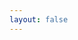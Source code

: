 ```yaml
---
layout: false
---
```


<div style="padding: 2rem; max-width: 1080px; margin-inline: auto;">
  <ClientOnly>
    <mjsz-vbr-game-timeline
      locale="hu"
      game-id="77928"
    />
  </ClientOnly>
</div>

